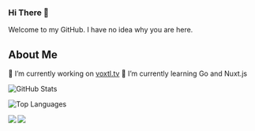 ### Hi There 👋
Welcome to my GitHub. I have no idea why you are here.

## About Me
🔭 I’m currently working on [voxtl.tv](https://voxtl.tv)
🌱 I’m currently learning Go and Nuxt.js

![GitHub Stats](https://github-readme-stats.vercel.app/api?username=LukeHallett&show_icons=true)

![Top Languages](https://github-readme-stats.vercel.app/api/top-langs/?username=LukeHallett&layout=compact)

<a href="https://github.com/anuraghazra/github-readme-stats">
  <img align="left" src="https://github-readme-stats.vercel.app/api/pin/?username=anuraghazra&repo=github-readme-stats" />
</a>
<a href="https://github.com/anuraghazra/convoychat">
  <img align="left" src="https://github-readme-stats.vercel.app/api/pin/?username=anuraghazra&repo=convoychat" />
</a>


<!--
**LukeHallett/LukeHallett** is a ✨ _special_ ✨ repository because its `README.md` (this file) appears on your GitHub profile.

Here are some ideas to get you started:

- 🔭 I’m currently working on ...
- 🌱 I’m currently learning ...
- 👯 I’m looking to collaborate on ...
- 🤔 I’m looking for help with ...
- 💬 Ask me about ...
- 📫 How to reach me: ...
- 😄 Pronouns: ...
- ⚡ Fun fact: ...
-->
